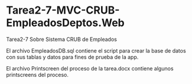 # Tarea2-7-MVC-CRUB-EmpleadosDeptos.Web

Tarea2-7 Sobre Sistema CRUB de Empleados 

El archivo EmpleadosDB.sql contiene el script para crear la base de datos con sus tablas y datos para fines de prueba de la app.

El archivo Printscreen del proceso de la tarea.docx contiene algunos printscreens del proceso.
